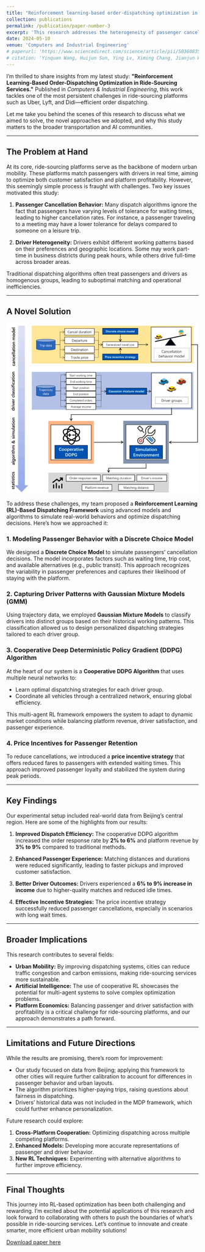 ```yaml
---
title: "Reinforcement learning-based order-dispatching optimization in ride-sourcing service"
collection: publications
permalink: /publication/paper-number-3
excerpt: 'This research addresses the heterogeneity of passenger cancellation behavior and drivers work patterns in ride-sourcing dispatching problems by utilizing a discrete choice model and Gaussian mixture model, proposing a cooperative deep deterministic policy gradient (DDPG) algorithm for improved dispatching, and implementing a price incentive strategy for enhancing passenger loyalty, resulting in a 2% to 6% improvement in order response rate, a 3% to 9% increase in platform revenue, and a better passenger experience.'
date: 2024-05-10
venue: 'Computers and Industrial Engineering'
# paperurl: 'https://www.sciencedirect.com/science/article/pii/S0360835224003425'
# citation: 'Yinquan Wang, Huijun Sun, Ying Lv, Ximing Chang, Jianjun Wu, Reinforcement learning-based order-dispatching optimization in the ride-sourcing service, Computers & Industrial Engineering, 2024,110221.https://doi.org/10.1016/j.cie.2024.110221.'
---
```



I’m thrilled to share insights from my latest study: **"Reinforcement Learning-Based Order-Dispatching Optimization in Ride-Sourcing Services."** Published in *Computers & Industrial Engineering*, this work tackles one of the most persistent challenges in ride-sourcing platforms such as Uber, Lyft, and Didi—efficient order dispatching.

Let me take you behind the scenes of this research to discuss what we aimed to solve, the novel approaches we adopted, and why this study matters to the broader transportation and AI communities.

---

## The Problem at Hand

At its core, ride-sourcing platforms serve as the backbone of modern urban mobility. These platforms match passengers with drivers in real time, aiming to optimize both customer satisfaction and platform profitability. However, this seemingly simple process is fraught with challenges. Two key issues motivated this study:

1. **Passenger Cancellation Behavior:** Many dispatch algorithms ignore the fact that passengers have varying levels of tolerance for waiting times, leading to higher cancellation rates. For instance, a passenger traveling to a meeting may have a lower tolerance for delays compared to someone on a leisure trip.

2. **Driver Heterogeneity:** Drivers exhibit different working patterns based on their preferences and geographic locations. Some may work part-time in business districts during peak hours, while others drive full-time across broader areas.

Traditional dispatching algorithms often treat passengers and drivers as homogenous groups, leading to suboptimal matching and operational inefficiencies.

---

## A Novel Solution

![Research Framework](/images/paper-3/research-framework.png)

To address these challenges, my team proposed a **Reinforcement Learning (RL)-Based Dispatching Framework** using advanced models and algorithms to simulate real-world behaviors and optimize dispatching decisions. Here’s how we approached it:

### 1. Modeling Passenger Behavior with a Discrete Choice Model
We designed a **Discrete Choice Model** to simulate passengers’ cancellation decisions. The model incorporates factors such as waiting time, trip cost, and available alternatives (e.g., public transit). This approach recognizes the variability in passenger preferences and captures their likelihood of staying with the platform.

### 2. Capturing Driver Patterns with Gaussian Mixture Models (GMM)
Using trajectory data, we employed **Gaussian Mixture Models** to classify drivers into distinct groups based on their historical working patterns. This classification allowed us to design personalized dispatching strategies tailored to each driver group.

### 3. Cooperative Deep Deterministic Policy Gradient (DDPG) Algorithm
At the heart of our system is a **Cooperative DDPG Algorithm** that uses multiple neural networks to:
- Learn optimal dispatching strategies for each driver group.
- Coordinate all vehicles through a centralized network, ensuring global efficiency.

This multi-agent RL framework empowers the system to adapt to dynamic market conditions while balancing platform revenue, driver satisfaction, and passenger experience.

### 4. Price Incentives for Passenger Retention
To reduce cancellations, we introduced a **price incentive strategy** that offers reduced fares to passengers with extended waiting times. This approach improved passenger loyalty and stabilized the system during peak periods.

---

## Key Findings

Our experimental setup included real-world data from Beijing’s central region. Here are some of the highlights from our results:

1. **Improved Dispatch Efficiency:** The cooperative DDPG algorithm increased the order response rate by **2% to 6%** and platform revenue by **3% to 9%** compared to traditional methods.

2. **Enhanced Passenger Experience:** Matching distances and durations were reduced significantly, leading to faster pickups and improved customer satisfaction.

3. **Better Driver Outcomes:** Drivers experienced a **6% to 9% increase in income** due to higher-quality matches and reduced idle times.

4. **Effective Incentive Strategies:** The price incentive strategy successfully reduced passenger cancellations, especially in scenarios with long wait times.

---

## Broader Implications

This research contributes to several fields:

- **Urban Mobility:** By improving dispatching systems, cities can reduce traffic congestion and carbon emissions, making ride-sourcing services more sustainable.
- **Artificial Intelligence:** The use of cooperative RL showcases the potential for multi-agent systems to solve complex optimization problems.
- **Platform Economics:** Balancing passenger and driver satisfaction with profitability is a critical challenge for ride-sourcing platforms, and our approach demonstrates a path forward.

---

## Limitations and Future Directions

While the results are promising, there’s room for improvement:
- Our study focused on data from Beijing; applying this framework to other cities will require further calibration to account for differences in passenger behavior and urban layouts.
- The algorithm prioritizes higher-paying trips, raising questions about fairness in dispatching.
- Drivers’ historical data was not included in the MDP framework, which could further enhance personalization.

Future research could explore:
1. **Cross-Platform Cooperation:** Optimizing dispatching across multiple competing platforms.
2. **Enhanced Models:** Developing more accurate representations of passenger and driver behavior.
3. **New RL Techniques:** Experimenting with alternative algorithms to further improve efficiency.

---

## Final Thoughts

This journey into RL-based optimization has been both challenging and rewarding. I’m excited about the potential applications of this research and look forward to collaborating with others to push the boundaries of what’s possible in ride-sourcing services. Let’s continue to innovate and create smarter, more efficient urban mobility solutions!


[Download paper here](https://www.sciencedirect.com/science/article/pii/S0360835224003425)

